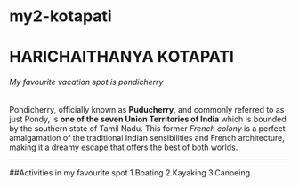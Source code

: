 # my2-kotapati
# HARICHAITHANYA KOTAPATI 
###### My favourite vacation spot is pondicherry
Pondicherry, officially known as **Puducherry**, and commonly referred to as just Pondy, is **one of the seven Union Territories of India** which is bounded by the southern state of Tamil Nadu. This former *French colony* is a perfect amalgamation of the traditional Indian sensibilities and French architecture, making it a dreamy escape that offers the best of both worlds.

*****

##Activities in my favourite spot
1.Boating
2.Kayaking
3.Canoeing
